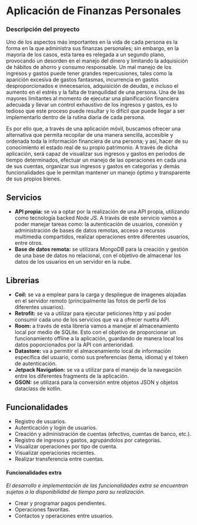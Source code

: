 # Aplicación de Finanzas Personales

### Descripción del proyecto
Uno de los aspectos más importantes en la vida de cada persona es la forma en la que administra sus finanzas personales; sin embargo, en la mayoría de los casos, esta tarea es relegada a un segundo plano, provocando un desorden en el manejo del dinero y limitando la adquisición de hábitos de ahorro y consumo responsable. Un mal manejo de los ingresos y gastos puede tener grandes repercusiones, tales como la aparición excesiva de gastos fantasmas, incurrencia en gastos desproporcionados e innecesarios, adquisición de deudas, e incluso el aumento en el estrés y la falta de tranquilidad de una persona. Una de las mayores limitantes al momento de ejecutar una planificación financiera adecuada y llevar un control exhaustivo de los ingresos y gastos, es lo tedioso que este proceso puede resultar y lo difícil que puede llegar a ser implementarlo dentro de la rutina diaria de cada persona. 

Es por ello que, a través de una aplicación móvil, buscamos ofrecer una alternativa que permita recopilar de una manera sencilla, accesible y ordenada toda la información financiera de una persona; y así, hacer de su conocimiento el estado real de su propio patrimonio. A través de dicha aplicación, será capaz de visualizar sus ingresos y gastos en periodos de tiempo determinados, efectuar un manejo de las operaciones en cada una de sus cuentas, organizar sus ingresos y gastos en categorias y demás funcionalidades que le permitan mantener un manejo óptimo y transparente de sus propios bienes. 

## Servicios

* **API propia:** se va a optar por la realización de una API propia, utilizando como tecnología backed *Node JS*. A través de este servicio vamos a poder manejar tareas como: la autenticación de usuarios, conexión y administración de bases de datos remotas, acceso a recursos multimedia compartidos, realizar operaciones entre diferentes usuarios, entre otros.
* **Base de datos remota:** se utilizara *MongoDB* para la creación y gestión de una base de datos no relacional, con el objetivo de almacenar los datos de los usuarios en un servidor en la nube.

## Librerias

* **Coil:** se va a emplear para la carga y despliegue de imagenes alojadas en el servidor remoto (principalmente las fotos de perfil de los diferentes usuarios).
* **Retrofit:** se va a utilizar para ejecutar peticiones http y así poder consumir cada uno de los servicios que va a ofrecer nuetra API.
*  **Room:** a través de esta libreria vamos a manejar el almacenamiento local por medio de SQLite. Esto con el objetivo de proporcionar un funcionamiento offline a la aplicación, guardando de manera local los datos poporcionados por la API con anterioridad.
* **Datastore:** va a permitir el almacenamiento local de información específica del usuario, como sus preferencias (tema, idioma) y el token de autenticación.
* **Jetpack Navigation:** se va a utilizar para el manejo de la navegación entre los diferentes fragments de la aplicación.
* **GSON:** se utilizará para la conversión entre objetos JSON y objetos dataclass de kotlin.

## Funcionalidades

* Registro de usuarios.
* Autenticación y login de usuarios.
* Creación y administración de cuentas (efectivo, cuentas de banco, etc.).
* Registro de ingresos y gastos, agrupándolos por categorías.
* Visualizar operaciones por tipo de cuenta.
* Visualizar operaciones recientes.
* Realizar transferencia entre cuentas.

#### Funcionalidades extra
*El desarrollo e implementación de las funcionalidades extra se encuentran sujetas a la disponibilidad de tiempo para su realización.*

* Crear y programar pagos pendientes.
* Operaciones favoritas.
* Contactos y operaciones entre usuarios.

